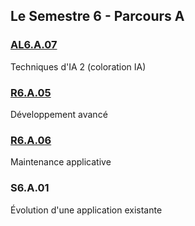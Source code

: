 ## Le Semestre 6 - Parcours A


### [AL6.A.07](./AL6.A.07)
Techniques d'IA 2 (coloration IA)

### [R6.A.05](./R6.A.05)
Développement avancé

### [R6.A.06](./R6.A.06)
Maintenance applicative

### S6.A.01
Évolution d'une application existante

